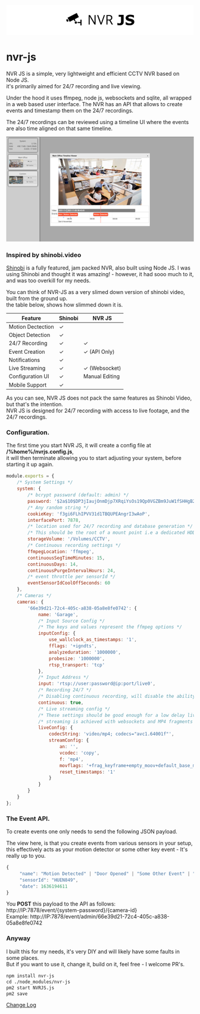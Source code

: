 ![Image](./readme.png)  

# nvr-js

NVR JS is a simple, very lightweight and efficient CCTV NVR based on Node JS.  
it's primarily aimed for 24/7 recording and live viewing.

Under the hood it uses ffmpeg, node js, websockets and sqlite, all wrapped in a web based user interface.
The NVR has an API that allows to create events and timestamp them on the 24/7 recordings.

The 24/7 recordings can be reviewed using a timeline UI where the events are also time aligned on that same timeline.

![Image](./demo.png) 

### Inspired by shinobi.video
[Shinobi](https://shinobi.video) is a fully featured, jam packed NVR, also built using Node JS.
I was using Shinobi and thought it was amazing! - however, it had sooo much to it, and was too overkill for my needs.

You can think of NVR-JS as a very slimed down version of shinobi video, built from the ground up.  
the table below, shows how slimmed down it is.

| Feature           | Shinobi | NVR JS              |
|-------------------|---------|---------------------|
| Motion Dectection | &check; |                     |
| Object Detection  | &check; |                     |
| 24/7 Recording    | &check; | &check;             |
| Event Creation    | &check; | &check; (API Only)  |
| Notifications     | &check; |                     |
| Live Streaming    | &check; | &check; (Websocket) |
| Configuration UI  | &check; | Manual Editing      |
| Mobile Support    | &check; |                     |

As you can see, NVR JS does not pack the same features as Shinobi Video, but that's the intention.  
NVR JS is designed for 24/7 recording with access to live footage, and the 24/7 recordings.

### Configuration.
The first time you start NVR JS, it will create a config file at **/%home%/nvrjs.config.js**,  
it will then terminate allowing you to start adjusting your system, before starting it up again.

```javascript
module.exports = {
	/* System Settings */
	system: {
		/* bcrypt password (default: admin) */
		password: '$2a$10$DP3jIaujOnmDjp7XRqiYsOs19Qp0VGZBm9JuW1fSHHgB24HdtVR.q',
		/* Any random string */
		cookieKey: 'f3gi6FLhIPVV31d1TBQUPEAngrI3wAoP',
		interfacePort: 7878,
		/* location used for 24/7 recording and database generation */
		/* This should be the root of a mount point i.e a dedicated HDD for 24/7 recordings */
		storageVolume: '/Volumes/CCTV',
		/* Continuous recording settings */
		ffmpegLocation: 'ffmpeg',
		continuousSegTimeMinutes: 15,
		continuousDays: 14,
		continuousPurgeIntervalHours: 24,
		/* event throttle per sensorId */
		eventSensorIdCoolOffSeconds: 60
	},
	/* Cameras */
	cameras: {
		'66e39d21-72c4-405c-a838-05a8e8fe0742': {
			name: 'Garage',
			/* Input Source Config */
			/* The keys and values represent the ffmpeg options */
			inputConfig: {
				use_wallclock_as_timestamps: '1',
				fflags: '+igndts',
				analyzeduration: '1000000',
				probesize: '1000000',
				rtsp_transport: 'tcp'
			},
			/* Input Address */
			input: 'rtsp://user:password@ip:port/live0',
			/* Recording 24/7 */
			/* Disabling continuous recording, will disable the ability to create events */
			continuous: true,
			/* Live streaming config */
			/* These settings should be good enough for a low delay live stream, providing your camera produces h264 frames */ 
			/* streaming is achieved with websockets and MP4 fragments */
			liveConfig: {
				codecString: 'video/mp4; codecs="avc1.64001f"',
				streamConfig: {
					an: '',
					vcodec: 'copy',
					f: 'mp4',
					movflags: '+frag_keyframe+empty_moov+default_base_moof',
					reset_timestamps: '1'
				}
			}
		}
	}
};
```


### The Event API.
To create events one only needs to send the following JSON payload.

The view here, is that you create events from various sensors in your setup, this effectively acts as your motion detector
or some other key event - It's really up to you. 

```javascript
{
     "name": "Motion Detected" | "Door Opened" | "Some Other Event" | "Of Your Choice",
     "sensorId": "HUEN849",
     "date": 1636194611
}
```

You **POST** this payload to the API as follows:  
http://IP:7878/event/{system-password}/{camera-id}  
Example: http://IP:7878/event/admin/66e39d21-72c4-405c-a838-05a8e8fe0742



### Anyway
I built this for my needs, it's very DIY and will likely have some faults in some places.  
But if you want to use it, change it, build on it, feel free - I welcome PR's.

```
npm install nvr-js
cd ./node_modules/nvr-js
pm2 start NVRJS.js
pm2 save
```

[Change Log](./CHANGELOG.md)
